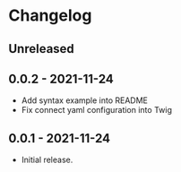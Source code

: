 # Changelog

<!-- There should always be "Unreleased" section at the beginning. -->
## Unreleased

## 0.0.2 - 2021-11-24
- Add syntax example into README
- Fix connect yaml configuration into Twig

## 0.0.1 - 2021-11-24
- Initial release.
